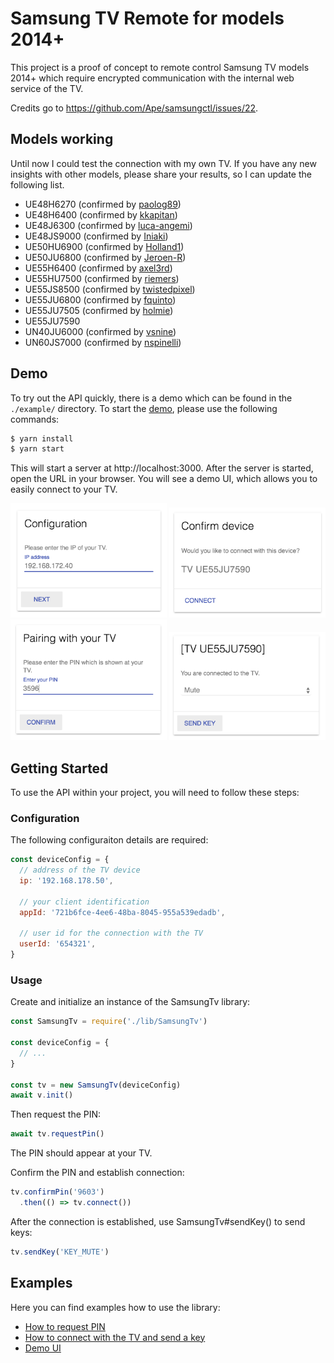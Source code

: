 # Samsung TV Remote for models 2014+

This project is a proof of concept to remote control Samsung TV models 2014+ which require encrypted communication with the internal web service of the TV.

Credits go to https://github.com/Ape/samsungctl/issues/22. 

## Models working
Until now I could test the connection with my own TV. If you have any new insights with other models, please share your results, so I can update the following list. 

* UE48H6270  (confirmed by [paolog89](../../issues/1))
* UE48H6400 (confirmed by [kkapitan](../../issues/4))
* UE48J6300  (confirmed by [luca-angemi](../../issues/7))
* UE48JS9000 (confirmed by [Iniaki](../../issues/12))
* UE50HU6900 (confirmed by [Holland1](../../issues/2))
* UE50JU6800 (confirmed by [Jeroen-R](../../issues/9))
* UE55H6400 (confirmed by [axel3rd](../../issues/14))
* UE55HU7500 (confirmed by [riemers](../../issues/3))
* UE55JS8500 (confirmed by [twistedpixel](../../issues/1))
* UE55JU6800 (confirmed by [fquinto](../../issues/25))
* UE55JU7505 (confirmed by [holmie](../../issues/13))
* UE55JU7590
* UN40JU6000 (confirmed by [vsnine](../../issues/6))
* UN60JS7000 (confirmed by [nspinelli](../../issues/5))

## Demo

To try out the API quickly, there is a demo which can be found in the `./example/` directory.
To start the [demo](example/server.js), please use the following commands:

```bash
$ yarn install
$ yarn start 
```

This will start a server at http://localhost:3000.
After the server is started, open the URL in your browser. You will see a demo UI, which allows you to easily connect to your TV.

<img src="doc/configuration.png?raw=true" width="250" /> <img src="doc/confirm.png?raw=true" width="250" /> <img src="doc/pairing.png?raw=true" width="250" /> <img src="doc/connected.png?raw=true" width="250" />

## Getting Started

To use the API within your project, you will need to follow these steps:

### Configuration

The following configuraiton details are required:

```javascript
const deviceConfig = {
  // address of the TV device
  ip: '192.168.178.50',

  // your client identification  
  appId: '721b6fce-4ee6-48ba-8045-955a539edadb',

  // user id for the connection with the TV
  userId: '654321',
}
```

### Usage

Create and initialize an instance of the SamsungTv library:
```javascript
const SamsungTv = require('./lib/SamsungTv')

const deviceConfig = {
  // ...
}

const tv = new SamsungTv(deviceConfig)
await v.init()
```

Then request the PIN:
```javascript
await tv.requestPin()
```
The PIN should appear at your TV.


Confirm the PIN and establish connection:
```javascript
tv.confirmPin('9603')
  .then(() => tv.connect())
```

After the connection is established, use SamsungTv#sendKey() to send keys:
```javascript
tv.sendKey('KEY_MUTE')
```

## Examples

Here you can find examples how to use the library:

* [How to request PIN](example/requestPin.js)
* [How to connect with the TV and send a key](example/connect.js)
* [Demo UI](example/server.js)
